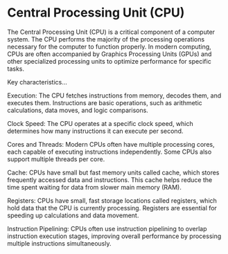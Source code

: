 # Central Processing Unit (CPU)

The Central Processing Unit (CPU) is a critical component of a computer system. The CPU performs the majority of the processing operations necessary for the computer to function properly. In modern computing, CPUs are often accompanied by Graphics Processing Units (GPUs) and other specialized processing units to optimize performance for specific tasks.

Key characteristics…

Execution: The CPU fetches instructions from memory, decodes them, and executes them. Instructions are basic operations, such as arithmetic calculations, data moves, and logic comparisons.

Clock Speed: The CPU operates at a specific clock speed, which determines how many instructions it can execute per second. 

Cores and Threads: Modern CPUs often have multiple processing cores, each capable of executing instructions independently. Some CPUs also support multiple threads per core.

Cache: CPUs have small but fast memory units called cache, which stores frequently accessed data and instructions. This cache helps reduce the time spent waiting for data from slower main memory (RAM).

Registers: CPUs have small, fast storage locations called registers, which hold data that the CPU is currently processing. Registers are essential for speeding up calculations and data movement.

Instruction Pipelining: CPUs often use instruction pipelining to overlap instruction execution stages, improving overall performance by processing multiple instructions simultaneously.

